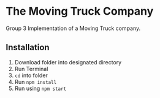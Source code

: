 # The Moving Truck Company

Group 3 Implementation of a Moving Truck company.

## Installation

1. Download folder into designated directory
2. Run Terminal
3. `cd` into folder
4. Run `npm install`
5. Run using `npm start`

